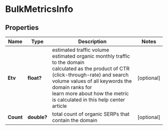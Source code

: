 # BulkMetricsInfo


## Properties

| Name | Type | Description | Notes |
|------------ | ------------- | ------------- | -------------|
**Etv** | **float?** | estimated traffic volume<br>estimated organic monthly traffic to the domain<br>calculated as the product of CTR (click-through-rate) and search volume values of all keywords the domain ranks for<br>learn more about how the metric is calculated in this help center article |[optional]|
**Count** | **double?** | total count of organic SERPs that contain the domain |[optional]|
